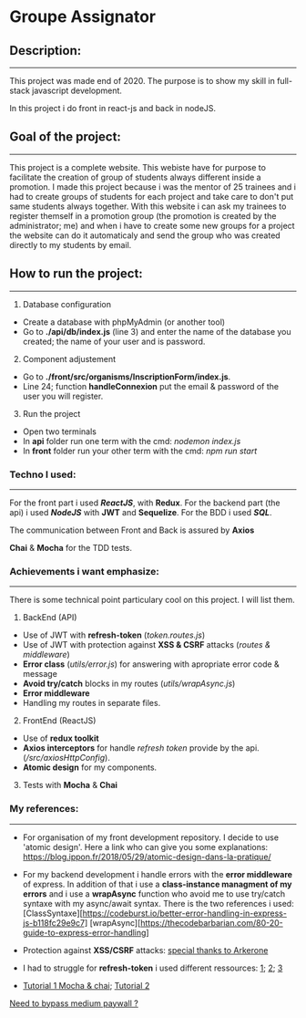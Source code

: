 # Groupe Assignator


## Description:

_______________________

This project was made end of 2020. The purpose is to show my skill in full-stack javascript development.

In this project i do front in react-js and back in nodeJS.


## Goal of the project:

____________________

This project is a complete website. This webiste have for purpose to facilitate the creation of group of students always different inside a promotion.
I made this project because i was the mentor of 25 trainees and i had to create groups of students for each project and take care to don't put same students always together.
With this website i can ask my trainees to register themself in a promotion group (the promotion is created by the administrator; me) and when i have to create some new groups for a project the website can do it automaticaly and send the group who was created directly to my students by email.


## How to run the project:

__________________________

1. Database configuration
  - Create a database with phpMyAdmin (or another tool)
  - Go to **./api/db/index.js** (line 3) and enter the name of the database you created; the name of your user and is password.

2. Component adjustement
  - Go to **./front/src/organisms/InscriptionForm/index.js**.
  - Line 24; function **handleConnexion** put the email & password of the user you will register.

3. Run the project
  - Open two terminals
  - In **api** folder run one term with the cmd: *nodemon index.js*
  - In **front** folder run your other term with the cmd: *npm run start*

### Techno I used:

____________________

For the front part i used ***ReactJS***, with **Redux**.
For the backend part (the api) i used ***NodeJS*** with **JWT** and **Sequelize**.
For the BDD i used ***SQL***.

The communication between Front and Back is assured by **Axios**

**Chai** & **Mocha** for the TDD tests.

### Achievements i want emphasize:

________________________

There is some technical point particulary cool on this project. I will list them.

1. BackEnd (API)
  - Use of JWT with **refresh-token** (*token.routes.js*)
  - Use of JWT with protection against **XSS & CSRF** attacks (*routes & middleware*)
  - **Error class** (*utils/error.js*) for answering with apropriate error code & message
  - **Avoid try/catch** blocks in my routes (*utils/wrapAsync.js*)
  - **Error middleware**
  - Handling my routes in separate files.
2. FrontEnd (ReactJS)
  - Use of **redux toolkit**
  - **Axios interceptors** for handle *refresh token* provide by the api. (*/src/axiosHttpConfig*).
  - **Atomic design** for my components.
3. Tests with **Mocha** & **Chai**

### My references:
---------------------
- For organisation of my front development repository. I decide to use 'atomic design'.
Here a link who can give you some explanations:
https://blog.ippon.fr/2018/05/29/atomic-design-dans-la-pratique/

- For my backend development i handle errors with the **error middleware** of express. In addition of that i use a **class-instance managment of my errors** and i use a **wrapAsync** function who avoid me to use try/catch syntaxe with my async/await syntax. There is the two references i used:
[ClassSyntaxe][https://codeburst.io/better-error-handling-in-express-js-b118fc29e9c7]
[wrapAsync][https://thecodebarbarian.com/80-20-guide-to-express-error-handling]

- Protection against **XSS/CSRF** attacks: [special thanks to Arkerone](https://www.codeheroes.fr/2020/06/20/securiser-une-api-rest-3-3-gestion-du-jwt-cote-client/)

- I had to struggle for **refresh-token** i used different ressources: [1](https://solidgeargroup.com/en/refresh-token-with-jwt-authentication-node-js/); [2](https://blog.liplex.de/axios-interceptor-to-refresh-jwt-token-after-expiration/); [3](https://thedutchlab.com/blog/using-axios-interceptors-for-refreshing-your-api-token)

- [Tutorial 1 Mocha & chai](https://www.codementor.io/@davidtang/unit-testing-and-tdd-in-node-js-part-1-8t714s877); [Tutorial 2](https://medium.com/better-programming/testing-in-node-js-using-mocha-and-chai-part-2-5b5c56bf2075)


[Need to bypass medium paywall ?](https://dev.to/surjithctly/how-to-bypass-medium-com-paywall-upgrade-and-read-full-article-41ie)
